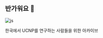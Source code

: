 ## 반가워요 👋
![js](https://img.shields.io/badge/Google%20Scholar-4285F4?style=for-the-badge&logo=google-scholar&logoColor=white)


한국에서 UCNP를 연구하는 사람들을 위한 아카이브




<!--
**KDK221/KDK221** is a ✨ _special_ ✨ repository because its `README.md` (this file) appears on your GitHub profile.

Here are some ideas to get you started:

- 🔭 I’m currently working on ...
- 🌱 I’m currently learning ...
- 👯 I’m looking to collaborate on ...
- 🤔 I’m looking for help with ...
- 💬 Ask me about ...
- 📫 How to reach me: ...
- 😄 Pronouns: ...
- ⚡ Fun fact: ...
-->
